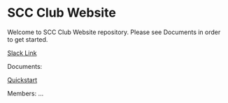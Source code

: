 # SCC Club Website

Welcome to SCC Club Website repository. Please see Documents in order to get started. 

[Slack Link](https://join.slack.com/t/programmingclubspace/shared_invite/zt-25st4gmx3-lR8Pt4FXU30vdNFn8l_Hgg)

Documents:

[Quickstart](./docs/Quickstart.md)

Members: ...
